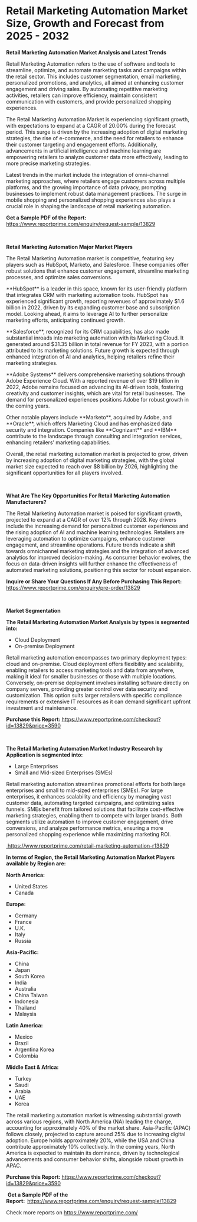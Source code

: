 <p><h1>Retail Marketing Automation Market Size, Growth and Forecast from 2025 - 2032</h1></p><p><strong>Retail Marketing Automation Market Analysis and Latest Trends</strong></p>
<p><p>Retail Marketing Automation refers to the use of software and tools to streamline, optimize, and automate marketing tasks and campaigns within the retail sector. This includes customer segmentation, email marketing, personalized promotions, and analytics, all aimed at enhancing customer engagement and driving sales. By automating repetitive marketing activities, retailers can improve efficiency, maintain consistent communication with customers, and provide personalized shopping experiences.</p><p>The Retail Marketing Automation Market is experiencing significant growth, with expectations to expand at a CAGR of 20.00% during the forecast period. This surge is driven by the increasing adoption of digital marketing strategies, the rise of e-commerce, and the need for retailers to enhance their customer targeting and engagement efforts. Additionally, advancements in artificial intelligence and machine learning are empowering retailers to analyze customer data more effectively, leading to more precise marketing strategies.</p><p>Latest trends in the market include the integration of omni-channel marketing approaches, where retailers engage customers across multiple platforms, and the growing importance of data privacy, prompting businesses to implement robust data management practices. The surge in mobile shopping and personalized shopping experiences also plays a crucial role in shaping the landscape of retail marketing automation.</p></p>
<p><strong>Get a Sample PDF of the Report:&nbsp;</strong> <a href="https://www.reportprime.com/enquiry/request-sample/13829?utm_campaign=3278&utm_medium=2&utm_source=Github&utm_content=ia&utm_term=20032025&utm_id=retail-marketing-automation">https://www.reportprime.com/enquiry/request-sample/13829</a></p>
<p>&nbsp;</p>
<p><strong>Retail Marketing Automation Major Market Players</strong></p>
<p><p>The Retail Marketing Automation market is competitive, featuring key players such as HubSpot, Marketo, and Salesforce. These companies offer robust solutions that enhance customer engagement, streamline marketing processes, and optimize sales conversions.</p><p>**HubSpot** is a leader in this space, known for its user-friendly platform that integrates CRM with marketing automation tools. HubSpot has experienced significant growth, reporting revenues of approximately $1.6 billion in 2022, driven by its expanding customer base and subscription model. Looking ahead, it aims to leverage AI to further personalize marketing efforts, anticipating continued growth.</p><p>**Salesforce**, recognized for its CRM capabilities, has also made substantial inroads into marketing automation with its Marketing Cloud. It generated around $31.35 billion in total revenue for FY 2023, with a portion attributed to its marketing solutions. Future growth is expected through enhanced integration of AI and analytics, helping retailers refine their marketing strategies.</p><p>**Adobe Systems** delivers comprehensive marketing solutions through Adobe Experience Cloud. With a reported revenue of over $19 billion in 2022, Adobe remains focused on advancing its AI-driven tools, fostering creativity and customer insights, which are vital for retail businesses. The demand for personalized experiences positions Adobe for robust growth in the coming years.</p><p>Other notable players include **Marketo**, acquired by Adobe, and **Oracle**, which offers Marketing Cloud and has emphasized data security and integration. Companies like **Cognizant** and **IBM** contribute to the landscape through consulting and integration services, enhancing retailers’ marketing capabilities.</p><p>Overall, the retail marketing automation market is projected to grow, driven by increasing adoption of digital marketing strategies, with the global market size expected to reach over $8 billion by 2026, highlighting the significant opportunities for all players involved.</p></p>
<p>&nbsp;</p>
<p><strong>What Are The Key Opportunities For Retail Marketing Automation Manufacturers?</strong></p>
<p><p>The Retail Marketing Automation market is poised for significant growth, projected to expand at a CAGR of over 12% through 2028. Key drivers include the increasing demand for personalized customer experiences and the rising adoption of AI and machine learning technologies. Retailers are leveraging automation to optimize campaigns, enhance customer engagement, and streamline operations. Future trends indicate a shift towards omnichannel marketing strategies and the integration of advanced analytics for improved decision-making. As consumer behavior evolves, the focus on data-driven insights will further enhance the effectiveness of automated marketing solutions, positioning this sector for robust expansion.</p></p>
<p><strong>Inquire or Share Your Questions If Any Before Purchasing This Report:</strong> <a href="https://www.reportprime.com/enquiry/pre-order/13829?utm_campaign=3278&utm_medium=2&utm_source=Github&utm_content=ia&utm_term=20032025&utm_id=retail-marketing-automation">https://www.reportprime.com/enquiry/pre-order/13829</a></p>
<p>&nbsp;</p>
<p><strong>Market Segmentation</strong></p>
<p><strong>The Retail Marketing Automation Market Analysis by types is segmented into:</strong></p>
<p><ul><li>Cloud Deployment</li><li>On-premise Deployment</li></ul></p>
<p><p>Retail marketing automation encompasses two primary deployment types: cloud and on-premise. Cloud deployment offers flexibility and scalability, enabling retailers to access marketing tools and data from anywhere, making it ideal for smaller businesses or those with multiple locations. Conversely, on-premise deployment involves installing software directly on company servers, providing greater control over data security and customization. This option suits larger retailers with specific compliance requirements or extensive IT resources as it can demand significant upfront investment and maintenance.</p></p>
<p><strong>Purchase this Report:&nbsp;</strong><a href="https://www.reportprime.com/checkout?id=13829&price=3590&utm_campaign=3278&utm_medium=2&utm_source=Github&utm_content=ia&utm_term=20032025&utm_id=retail-marketing-automation">https://www.reportprime.com/checkout?id=13829&price=3590</a></p>
<p>&nbsp;</p>
<p><strong>The Retail Marketing Automation Market Industry Research by Application is segmented into:</strong></p>
<p><ul><li>Large Enterprises</li><li>Small and Mid-sized Enterprises (SMEs)</li></ul></p>
<p><p>Retail marketing automation streamlines promotional efforts for both large enterprises and small to mid-sized enterprises (SMEs). For large enterprises, it enhances scalability and efficiency by managing vast customer data, automating targeted campaigns, and optimizing sales funnels. SMEs benefit from tailored solutions that facilitate cost-effective marketing strategies, enabling them to compete with larger brands. Both segments utilize automation to improve customer engagement, drive conversions, and analyze performance metrics, ensuring a more personalized shopping experience while maximizing marketing ROI.</p></p>
<p><a href="https://www.reportprime.com/retail-marketing-automation-r13829?utm_campaign=3278&utm_medium=2&utm_source=Github&utm_content=ia&utm_term=20032025&utm_id=retail-marketing-automation">&nbsp;https://www.reportprime.com/retail-marketing-automation-r13829</a></p>
<p><strong>In terms of Region, the Retail Marketing Automation Market Players available by Region are:</strong></p>
<p>
    <p> <strong> North America: </strong>
        <ul>
            <li>United States</li>
            <li>Canada</li>
        </ul>
        </p> 
    <p> <strong> Europe: </strong>
        <ul>
            <li>Germany</li>
            <li>France</li>
            <li>U.K.</li>
            <li>Italy</li>
            <li>Russia</li>
        </ul>
        </p> 
    <p> <strong> Asia-Pacific: </strong>
        <ul>
            <li>China</li>
            <li>Japan</li>
            <li>South Korea</li>
            <li>India</li>
            <li>Australia</li>
            <li>China Taiwan</li>
            <li>Indonesia</li>
            <li>Thailand</li>
            <li>Malaysia</li>
        </ul>
        </p> 
    <p> <strong> Latin America: </strong>
        <ul>
            <li>Mexico</li>
            <li>Brazil</li>
            <li>Argentina Korea</li>
            <li>Colombia</li>
        </ul>
        </p> 
    <p> <strong> Middle East & Africa: </strong>
        <ul>
            <li>Turkey</li>
            <li>Saudi</li>
            <li>Arabia</li>
            <li>UAE</li>
            <li>Korea</li>
        </ul>
    </p>
    </p>
<p><p>The retail marketing automation market is witnessing substantial growth across various regions, with North America (NA) leading the charge, accounting for approximately 40% of the market share. Asia-Pacific (APAC) follows closely, projected to capture around 25% due to increasing digital adoption. Europe holds approximately 20%, while the USA and China contribute approximately 10% collectively. In the coming years, North America is expected to maintain its dominance, driven by technological advancements and consumer behavior shifts, alongside robust growth in APAC.</p></p>
<p><strong>Purchase this Report: </strong><a href="https://www.reportprime.com/checkout?id=13829&price=3590&utm_campaign=3278&utm_medium=2&utm_source=Github&utm_content=ia&utm_term=20032025&utm_id=retail-marketing-automation">https://www.reportprime.com/checkout?id=13829&price=3590</a></p>
<p>&nbsp;<strong>Get a Sample PDF of the Report:&nbsp;&nbsp;</strong><a href="https://www.reportprime.com/enquiry/request-sample/13829?utm_campaign=3278&utm_medium=2&utm_source=Github&utm_content=ia&utm_term=20032025&utm_id=retail-marketing-automation">https://www.reportprime.com/enquiry/request-sample/13829</a></p>
<p><strong></strong></p>
<p>Check more reports on <a href="https://www.reportprime.com/?utm_campaign=3278&utm_medium=2&utm_source=Github&utm_content=ia&utm_term=20032025&utm_id=retail-marketing-automation">https://www.reportprime.com/</a></p>